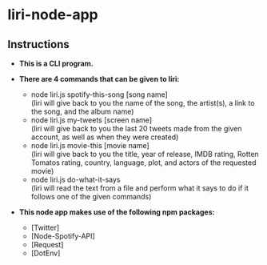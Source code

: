 # liri-node-app

## Instructions

* **This is a CLI program.**<br/>
* **There are 4 commands that can be given to liri:**<br/>
    - node liri.js spotify-this-song [song name] <br/>
        (liri will give back to you the name of the song, the artist(s), a link to the song, and the album name)
    - node liri.js my-tweets [screen name]<br/>
        (liri will give back to you the last 20 tweets made from the given account, as well as when they were created)
    - node liri.js movie-this [movie name]<br/>
        (liri will give back to you the title, year of release, IMDB rating, Rotten Tomatos rating, country, language, plot, and actors of the requested movie)
    - node liri.js do-what-it-says<br/>
        (liri will read the text from a file and perform what it says to do if it follows one of the given commands)

* **This node app makes use of the following npm packages:**<br/>
    * [Twitter]
    - [Node-Spotify-API]
    - [Request]
    - [DotEnv]
